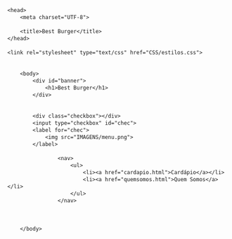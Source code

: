     <head>
        <meta charset="UTF-8">

        <title>Best Burger</title>
    </head>

    <link rel="stylesheet" type="text/css" href="CSS/estilos.css">


        <body> 
            <div id="banner">
                <h1>Best Burger</h1>
            </div>        


            <div class="checkbox"></div>
            <input type="checkbox" id="chec">
            <label for="chec">
                <img src="IMAGENS/menu.png">
            </label>

                    <nav>
                        <ul>
                            <li><a href="cardapio.html">Cardápio</a></li>
                            <li><a href="quemsomos.html">Quem Somos</a></li>   
                        </ul>
                    </nav>



        </body>












</body>